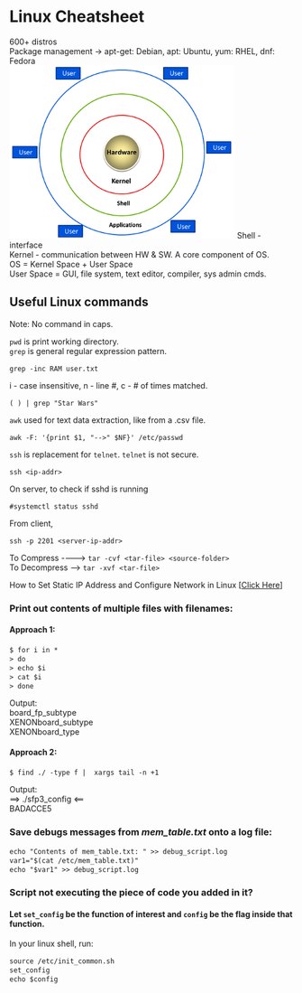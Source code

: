 # Linux Cheatsheet
600+ distros\
Package management -> apt-get: Debian, apt: Ubuntu, yum: RHEL, dnf: Fedora\
<img src="arch.png" width="400">
Shell - interface\
Kernel - communication between HW & SW. A core component of OS.\
OS = Kernel Space + User Space\
User Space = GUI, file system, text editor, compiler, sys admin cmds.

## Useful Linux commands
Note: No command in caps.

`pwd` is print working directory.\
`grep` is general regular expression pattern.
```
grep -inc RAM user.txt
```
i - case insensitive, n - line #, c - # of times matched.
```
( ) | grep "Star Wars"
```

`awk` used for text data extraction, like from a .csv file.
```
awk -F: '{print $1, "-->" $NF}' /etc/passwd
```

`ssh` is replacement for `telnet`. `telnet` is not secure.
```
ssh <ip-addr>
```
On server, to check if sshd is running
```
#systemctl status sshd
```
From client,
```
ssh -p 2201 <server-ip-addr>
```

To Compress ----> `tar -cvf <tar-file> <source-folder>`\
To Decompress --> `tar -xvf <tar-file>`

How to Set Static IP Address and Configure Network in Linux [[Click Here](https://www.tecmint.com/set-add-static-ip-address-in-linux/)]

### Print out contents of multiple files with filenames:
#### Approach 1:
```
$ for i in *
> do
> echo $i
> cat $i
> done
```
Output:\
board_fp_subtype\
XENONboard_subtype\
XENONboard_type

#### Approach 2:
```
$ find ./ -type f |  xargs tail -n +1
```
Output:\
==> ./sfp3_config <==\
BADACCE5

### Save debugs messages from *mem_table.txt* onto a log file:
```
echo "Contents of mem_table.txt: " >> debug_script.log
var1="$(cat /etc/mem_table.txt)"
echo "$var1" >> debug_script.log
```

### Script not executing the piece of code you added in it?
#### Let `set_config` be the function of interest and `config` be the flag inside that function.
In your linux shell, run:
```
source /etc/init_common.sh
set_config
echo $config
```
